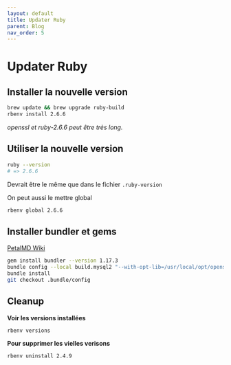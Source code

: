 ```yaml
---
layout: default
title: Updater Ruby
parent: Blog
nav_order: 5
---
```


# Updater Ruby

## Installer la nouvelle version
```bash
brew update && brew upgrade ruby-build
rbenv install 2.6.6 
```

_openssl et ruby-2.6.6 peut être très long._

## Utiliser la nouvelle version

```bash
ruby --version
# => 2.6.6
```

Devrait être le même que dans le fichier `.ruby-version`

On peut aussi le mettre global

```bash
rbenv global 2.6.6
```

## Installer bundler et gems

[PetalMD Wiki](https://github.com/petalmd/documentation/wiki/Developer-Setup#install-be-gems)

```bash
gem install bundler --version 1.17.3
bundle config --local build.mysql2 "--with-opt-lib=/usr/local/opt/openssl/lib"
bundle install
git checkout .bundle/config
```

## Cleanup

**Voir les versions installées**

```bash
rbenv versions
```

**Pour supprimer les vielles verisons**

```bash
rbenv uninstall 2.4.9
```

